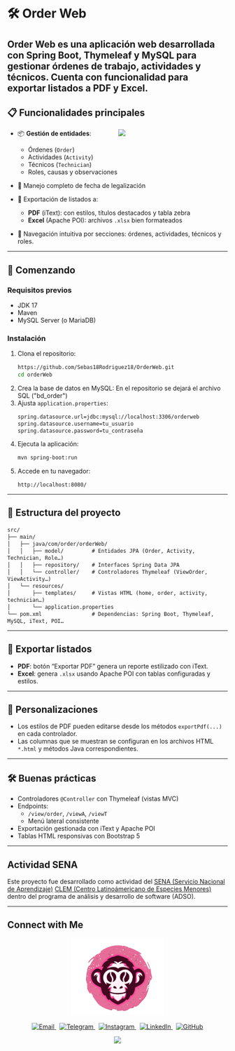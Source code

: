 # 🛠️ Order Web 

**Order Web** es una aplicación web desarrollada con **Spring Boot**, **Thymeleaf** y **MySQL** para gestionar órdenes de trabajo, actividades y técnicos. Cuenta con funcionalidad para exportar listados a PDF y Excel.
---
## 📋 Funcionalidades principales
<picture> <img align="right" src="https://certificadossena.net/wp-content/uploads/2022/10/logo-sena-verde-complementario-svg-2022.svg" width="250px"></picture>

- 📦 **Gestión de entidades**:
  - Órdenes (`Order`)
  - Actividades (`Activity`)
  - Técnicos (`Technician`)
  - Roles, causas y observaciones

- 📅 Manejo completo de fecha de legalización

- 💾 Exportación de listados a:
  - **PDF** (iText): con estilos, títulos destacados y tabla zebra
  - **Excel** (Apache POI): archivos `.xlsx` bien formateados

- 🧭 Navegación intuitiva por secciones: órdenes, actividades, técnicos y roles.

---

## 🚀 Comenzando

### Requisitos previos

- JDK 17
- Maven
- MySQL Server (o MariaDB)

### Instalación

1. Clona el repositorio:
   ```bash
   https://github.com/Sebas18Rodriguez18/OrderWeb.git
   cd orderWeb
   ```
2. Crea la base de datos en MySQL:
   En el repositorio se dejará el archivo SQL ("bd_order")
3. Ajusta `application.properties`:
   ```
   spring.datasource.url=jdbc:mysql://localhost:3306/orderweb
   spring.datasource.username=tu_usuario
   spring.datasource.password=tu_contraseña
   ```
4. Ejecuta la aplicación:
   ```bash
   mvn spring-boot:run
   ```
5. Accede en tu navegador:
   ```
   http://localhost:8080/
   ```

---

## 📌 Estructura del proyecto

```
src/
├── main/
│   ├── java/com/order/orderWeb/
│   │   ├── model/         # Entidades JPA (Order, Activity, Technician, Role…)
│   │   ├── repository/    # Interfaces Spring Data JPA
│   │   └── controller/    # Controladores Thymeleaf (ViewOrder, ViewActivity…)
│   └── resources/
│       ├── templates/     # Vistas HTML (home, order, activity, technician…)
│       └── application.properties
└── pom.xml                # Dependencias: Spring Boot, Thymeleaf, MySQL, iText, POI…
```

---

## 📄 Exportar listados

- **PDF**: botón “Exportar PDF” genera un reporte estilizado con iText.
- **Excel**: genera `.xlsx` usando Apache POI con tablas configuradas y estilos.

---

## 🧩 Personalizaciones

- Los estilos de PDF pueden editarse desde los métodos `exportPdf(...)` en cada controlador.
- Las columnas que se muestran se configuran en los archivos HTML `*.html` y métodos Java correspondientes.

---

## 🛠️ Buenas prácticas

- Controladores `@Controller` con Thymeleaf (vistas MVC)
- Endpoints:
  - `/view/order`, `/viewA`, `/viewT`
  - Menú lateral consistente
- Exportación gestionada con iText y Apache POI
- Tablas HTML responsivas con Bootstrap 5

---

## Actividad SENA
Este proyecto fue desarrollado como actividad del <a href="https://www.sena.edu.co/es-co/Paginas/default.aspx" target="_target">SENA (Servicio Nacional de Aprendizaje)</a> <a href="https://sena-clem.blogspot.com" target="_target">CLEM (Centro Latinoámericano de Especies Menores)</a> dentro del programa de análisis y desarrollo de software (ADSO).


---

## Connect with Me
<p align="center">
 <img src="https://github.com/Sebas18Rodriguez18/Sebas18Rodriguez18/blob/main/logo-page.png" width="210">
<p align="center">
  <a href="mailto:sr1290853@gmail.com" target="_blank">
    <img src="https://img.shields.io/badge/Email-D14836?style=for-the-badge&logo=gmail&logoColor=white" alt="Email">
  </a>
  &nbsp;
  <a href="https://t.me/SebasDevCruz26" target="_blank">
    <img src="https://img.shields.io/badge/Telegram-26A5E4?style=for-the-badge&logo=telegram&logoColor=white" alt="Telegram">
  </a>
  &nbsp;
  <a href="https://www.instagram.com/srcj_26/" target="_blank">
    <img src="https://img.shields.io/badge/Instagram-E4405F?style=for-the-badge&logo=instagram&logoColor=white" alt="Instagram">
  </a>
  &nbsp;
  <a href="https://www.linkedin.com/in/sebastian-cruz-43b733343/" target="_blank">
    <img src="https://img.shields.io/badge/LinkedIn-0A66C2?style=for-the-badge&logo=linkedin&logoColor=white" alt="LinkedIn">
  </a>
  &nbsp;
  <a href="https://github.com/Sebas18Rodriguez18" target="_blank">
    <img src="https://img.shields.io/badge/GitHub-181717?style=for-the-badge&logo=github&logoColor=white" alt="GitHub">
  </a>
</p>

<p align="center">
  <img src="https://media.giphy.com/media/jpVnC65DmYeyRL4LHS/giphy.gif" width="300">
</p>
